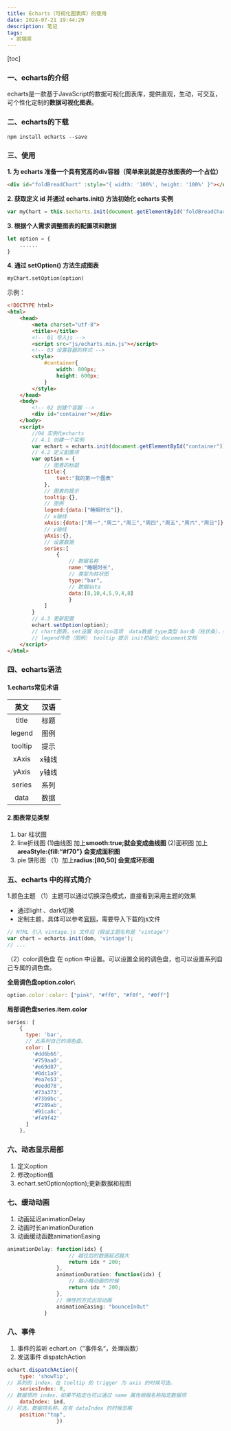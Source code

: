 ```yaml
---
title: Echarts（可视化图表库）的使用
date: 2024-07-21 19:44:29
description: 笔记
tags:
 - 前端库
---
```


[toc]

### 一、echarts的介绍

echarts是一款基于JavaScript的数据可视化图表库，提供直观，生动，可交互，可个性化定制的**数据可视化图表**。

### 二、echarts的下载

`npm install echarts --save`

### 三、使用

**1. 为 echarts 准备一个具有宽高的div容器（简单来说就是存放图表的一个占位）**

```html
<div id="foldBreadChart" :style="{ width: '100%', height: '100%' }"></div>
```

**2. 获取定义 id 并通过 echarts.init() 方法初始化 echarts 实例**

```js
var myChart = this.$echarts.init(document.getElementById('foldBreadChart'));
```

**3. 根据个人需求调整图表的配置项和数据**

```js
let option = {
    ......
}
```

**4. 通过 setOption() 方法生成图表**

```html
myChart.setOption(option)
```

示例：

```html
<!DOCTYPE html>
<html>
	<head>
		<meta charset="utf-8">
		<title></title>
		<!-- 01 导入js -->
		<script src="js/echarts.min.js"></script>
		<!-- 03 设置容器的样式 -->
		<style>
			#container{
				width: 800px;
				height: 600px;
			}
		</style>
	</head>
	<body>
		<!-- 02 创建个容器 -->
		<div id="container"></div>
	</body>
	<script>
		//04 实例化echarts
		// 4.1 创建一个实例
		var echart = echarts.init(document.getElementById("container"))
		// 4.2 定义配置项
		var option = {
			// 图表的标题
			title:{
				text:"我的第一个图表"
			},
			// 图表的提示
			tooltip:{},
			// 图例
			legend:{data:["睡眠时长"]},
			// x轴线
			xAxis:{data:["周一","周二","周三","周四","周五","周六","周日"]},
			// y轴线
			yAxis:{},
			// 设置数据
			series:[
				{
					// 数据名称
					name:"睡眠时长",
					// 类型为柱状图
					type:"bar",
					// 数据data
					data:[8,10,4,5,9,4,8]
					}
			]
		}
		// 4.3 更新配置
		echart.setOption(option);
		// chart图表，set设置 Option选项  data数据 type类型 bar条（柱状条），series系列（数据） Axis轴线 xAxis水平轴线 
		// legend传奇（图例） tooltip 提示 init初始化 document文档 
	</script>
</html>
```

###  四、echarts语法

#### 1.echarts常见术语

|  英文   | 汉语  |
| :-----: | :---: |
|  title  | 标题  |
| legend  | 图例  |
| tooltip | 提示  |
|  xAxis  | x轴线 |
|  yAxis  | y轴线 |
| series  | 系列  |
|  data   | 数据  |

#### 2.图表常见类型

1. bar 柱状图
2. line折线图
   (1)曲线图
   加上**smooth:true;就会变成曲线图**
   (2)面积图
   加上**areaStyle:{fill:“#f70”} 会变成面积图**
3. pie 饼形图
   （1）加上**radius:[80,50] 会变成环形图**

### 五、echarts 中的样式简介

1.颜色主题
（1）主题可以通过切换深色模式，直接看到采用主题的效果

- 通过light 、dark切换
- 定制主题，具体可以参考[官网](https://echarts.apache.org/zh/theme-builder.html#acc-visualmap-body)，需要导入下载的js文件

```js
// HTML 引入 vintage.js 文件后（假设主题名称是 "vintage"）
var chart = echarts.init(dom, 'vintage');
// ...
```

（2）color调色盘
在 option 中设置。可以设置全局的调色盘，也可以设置系列自己专属的调色盘。

**全局调色盘option.color**\

```js
option.color：color: ["pink", "#ff0", "#f0f", "#0ff"]
```

**局部调色盘series.item.color**

```js
series: [
    {
      type: 'bar',
      // 此系列自己的调色盘。
      color: [
        '#dd6b66',
        '#759aa0',
        '#e69d87',
        '#8dc1a9',
        '#ea7e53',
        '#eedd78',
        '#73a373',
        '#73b9bc',
        '#7289ab',
        '#91ca8c',
        '#f49f42'
      ]
    },
```

### 六、动态显示局部

1. 定义option
2. 修改option值
3. echart.setOption(option);更新数据和视图

### 七、缓动动画

1. 动画延迟animationDelay
2. 动画时长animationDuration
3. 动画缓动函数animationEasing

```js
animationDelay: function(idx) {
					// 越往后的数据延迟越大
					return idx * 200;
				},
				animationDuration: function(idx) {
					// 每小格动画的时候
					return idx * 200;
				},
				// 弹性的方式出现动画
				animationEasing: "bounceInOut"
			}
```

### 八、事件

1. 事件的监听
   echart.on（”事件名“，处理函数）
2. 发送事件
   dispatchAction

```js
echart.dispatchAction({
	type: 'showTip',
// 系列的 index，在 tooltip 的 trigger 为 axis 的时候可选。
	seriesIndex: 0,
// 数据项的 index，如果不指定也可以通过 name 属性根据名称指定数据项
	dataIndex: ind,
// 可选，数据项名称，在有 dataIndex 的时候忽略				 
	position:"top",
				})
```

